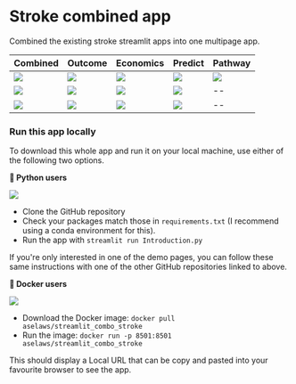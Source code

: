 # Stroke combined app

Combined the existing stroke streamlit apps into one multipage app.

| **Combined** |     **Outcome**                  | **Economics**               | **Predict**                     |**Pathway**                      |
|:--------------------------------|:--------------------------------|:--------------------------------|:--------------------------------|:------------------------------|
| [![][github-img]][combo-github] | [![][github-img]][outcome-github] | [![][github-img]][economics-github] | [![][github-img]][predict-github] | [![][github-img]][pathway-github] |
| [![][streamlit-img]][combo-streamlit] | [![][streamlit-img]][outcome-streamlit] | [![][streamlit-img]][economics-streamlit] | [![][streamlit-img]][predict-streamlit] | -- |
| [![][combo-qr]][combo-streamlit] |  [![][outcome-qr]][outcome-streamlit] | [![][economics-qr]][economics-streamlit] | [![][predict-qr]][predict-streamlit] | -- |

[streamlit-img]: https://static.streamlit.io/badges/streamlit_badge_black_white.svg

[github-img]: https://img.shields.io/badge/github-%23121011.svg?style=for-the-badge&logo=github&logoColor=white


[combo-github]: https://github.com/samuel-book/streamlit_combo_stroke
[combo-streamlit]: https://stroke-predictions.streamlit.app/
[combo-qr]: ./info/qrcode_streamlit_combo.png

[pathway-github]: https://github.com/samuel-book/streamlit_pathway_improvement
[pathway-streamlit]: --
[pathway-qr]: --

[outcome-github]: https://github.com/samuel-book/stroke_outcome_app
[outcome-streamlit]: https://samuel2-stroke-outcome.streamlit.app/
[outcome-qr]: ./info/qrcode_streamlit_outcomes.png

[economics-github]: https://github.com/stroke-optimist/streamlit_lifetime_stroke
[economics-streamlit]: https://lifetime-stroke-outcome.streamlit.app/
[economics-qr]: ./info/qrcode_streamlit_lifetime.png

[predict-github]: https://github.com/samuel-book/streamlit_stroke_treatment_ml
[predict-streamlit]: https://samuel2-stroke-predict.streamlit.app/
[predict-qr]: ./info/qrcode_streamlit_predictions.png


### Run this app locally

To download this whole app and run it on your local machine,
use either of the following two options.

__🐍 Python users__

[![][github-img]][combo-github]

+ Clone the GitHub repository 
+ Check your packages match those in `requirements.txt` (I recommend using a conda environment for this).
+ Run the app with `streamlit run Introduction.py`

If you're only interested in one of the demo pages, you can follow
these same instructions with one of the other GitHub repositories
linked to above.

[github-img]: https://img.shields.io/badge/github-%23121011.svg?style=for-the-badge&logo=github&logoColor=white
[combo-github]: https://github.com/samuel-book/streamlit_combo_stroke


__🐳 Docker users__

[![][docker-img]][combo-dockerhub]

[docker-img]: https://img.shields.io/badge/docker-%230db7ed.svg?style=for-the-badge&logo=docker&logoColor=white
[combo-dockerhub]: https://hub.docker.com/r/aselaws/streamlit_combo_stroke

+ Download the Docker image: `docker pull aselaws/streamlit_combo_stroke`
+ Run the image: `docker run -p 8501:8501 aselaws/streamlit_combo_stroke`

This should display a Local URL that can be copy and pasted into your favourite browser to see the app.
